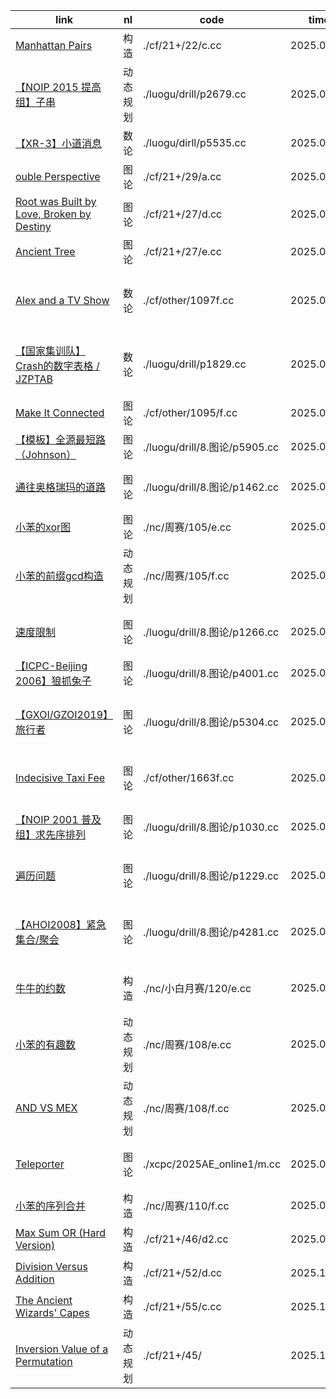 | link                                                                                       | nl       | code                          | time       | re | pt                     |
|--------------------------------------------------------------------------------------------|----------|-------------------------------|------------|----|------------------------|
| [Manhattan Pairs](https://codeforces.com/contest/2122/problem/C)                           | 构造     | ./cf/21+/22/c.cc              | 2025.07.21 | 0  | 构造                   |
| [【NOIP 2015 提高组】子串](https://www.luogu.com.cn/problem/P2679)                         | 动态规划 | ./luogu/drill/p2679.cc        | 2025.08.04 | 1  | 动态规划，状态压缩     |
| [【XR-3】小道消息](https://www.luogu.com.cn/problem/P5535)                                 | 数论     | ./luogu/dirll/p5535.cc        | 2025.08.06 | 1  | 素数，构造             |
| [ouble Perspective](https://codeforces.com/contest/2129/problem/A)                         | 图论     | ./cf/21+/29/a.cc              | 2025.08.07 | 1  | 并查集                 |
| [Root was Built by Love, Broken by Destiny](https://codeforces.com/contest/2127/problem/D) | 图论     | ./cf/21+/27/d.cc              | 2025.08.11 | 1  | 组合数学，树           |
| [Ancient Tree](https://codeforces.com/contest/2127/problem/E)                              | 图论     | ./cf/21+/27/e.cc              | 2025.08.12 | 2  | **虚拟树**             |
| [Alex and a TV Show](https://codeforces.com/contest/1097/problem/F)                        | 数论     | ./cf/other/1097f.cc           | 2025.08.15 | 0  | 状态压缩，莫比乌斯反演 |
| [【国家集训队】Crash的数字表格 / JZPTAB](https://www.luogu.com.cn/problem/P1829)           | 数论     | ./luogu/drill/p1829.cc        | 2025.08.18 | 1  | 整数分块，莫比乌斯反演 |
| [Make It Connected](https://codeforces.com/contest/1095/problem/F)                         | 图论     | ./cf/other/1095/f.cc          | 2025.08.18 | 1  | 最小生成树             |
| [【模板】全源最短路（Johnson）](https://www.luogu.com.cn/problem/P5905)                    | 图论     | ./luogu/drill/8.图论/p5905.cc | 2025.08.20 | 0  | spfa，dijkstra         |
| [通往奥格瑞玛的道路](https://www.luogu.com.cn/problem/P1462)                               | 图论     | ./luogu/drill/8.图论/p1462.cc | 2025.08.20 | 1  | 二分答案，dijkstra     |
| [小苯的xor图](https://ac.nowcoder.com/acm/contest/115861)                                  | 图论     | ./nc/周赛/105/e.cc            | 2025.08.22 | 0  | 图论，位运算           |
| [小苯的前缀gcd构造](https://ac.nowcoder.com/acm/contest/115861/F)                          | 动态规划 | ./nc/周赛/105/f.cc            | 2025.08.22 | 0  | 动态规划               |
| [速度限制](https://www.luogu.com.cn/problem/P1266)                                         | 图论     | ./luogu/drill/8.图论/p1266.cc | 2025.08.24 | 0  | 最短路，分层图         |
| [【ICPC-Beijing 2006】狼抓兔子](https://www.luogu.com.cn/problem/P4001)                    | 图论     | ./luogu/drill/8.图论/p4001.cc | 2025.08.25 | 0  | 最大流                 |
| [【GXOI/GZOI2019】旅行者](https://www.luogu.com.cn/problem/P5304)                          | 图论     | ./luogu/drill/8.图论/p5304.cc | 2025.08.28 | 0  | 最短路，二进制优化     |
| [Indecisive Taxi Fee](https://codeforces.com/problemset/problem/1163/F)                    | 图论     | ./cf/other/1663f.cc           | 2025.09.01 | 1  | 最短路，构造优化       |
| [【NOIP 2001 普及组】求先序排列](https://www.luogu.com.cn/problem/P1030)                   | 图论     | ./luogu/drill/8.图论/p1030.cc | 2025.09.02 | 0  | 前中后序，树上问题     |
| [遍历问题](https://www.luogu.com.cn/problem/P1229)                                         | 图论     | ./luogu/drill/8.图论/p1229.cc | 2025.09.02 | 0  | 前中后序 ，树上问题    |
| [【AHOI2008】紧急集合/聚会](https://www.luogu.com.cn/problem/P4281)                        | 图论     | ./luogu/drill/8.图论/p4281.cc | 2025.09.04 | 0  | 最近公共祖先，构造     |
| [牛牛的约数](https://ac.nowcoder.com/acm/contest/116657/E)                                 | 构造     | ./nc/小白月赛/120/e.cc        | 2025.09.05 | 1  | 枚举，队列优化         |
| [小苯的有趣数](https://ac.nowcoder.com/acm/contest/116658/E)                               | 动态规划 | ./nc/周赛/108/e.cc            | 2025.09.07 | 1  | 构造，01背包           |
| [AND VS MEX](https://ac.nowcoder.com/acm/contest/116658/F)                                 | 动态规划 | ./nc/周赛/108/f.cc            | 2025.09.08 | 1  | 构造，sosdp            |
| [Teleporter](https://qoj.ac/contest/2513/problem/14313)                                    | 图论     | ./xcpc/2025AE_online1/m.cc    | 2025.09.10 | 1  | 最短路，分层图         |
| [小苯的序列合并](https://ac.nowcoder.com/acm/contest/117163/F)                             | 构造     | ./nc/周赛/110/f.cc            | 2025.09.24 | 0  | 构造                   |
| [Max Sum OR (Hard Version)](https://codeforces.com/contest/2146/problem/D2)                | 构造     | ./cf/21+/46/d2.cc             | 2025.09.26 | 0  | 构造                   |
| [Division Versus Addition](https://codeforces.com/contest/2152/problem/D)                  | 构造     | ./cf/21+/52/d.cc              | 2025.10.09 | 0  | 构造                   |
| [The Ancient Wizards' Capes](https://codeforces.com/contest/2155/problem/C)                | 构造     | ./cf/21+/55/c.cc              | 2025.10.10 | 0  | 构造                   |
| [Inversion Value of a Permutation](https://codeforces.com/contest/2145/problem/D)          | 动态规划 | ./cf/21+/45/                  | 2025.10.14 | 0  | 动态规划，构造         |
